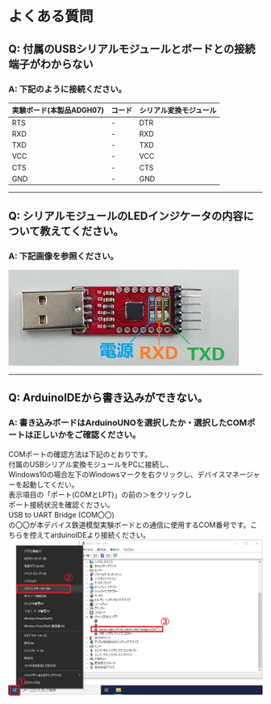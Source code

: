 # よくある質問


## Q: 付属のUSBシリアルモジュールとボードとの接続端子がわからない
### A: 下記のように接続ください。
 | 実験ボード(本製品ADGH07) | コード | シリアル変換モジュール | 
 | --- | --- |  --- |
 | RTS  | - | DTR | 
 | RXD  | - | RXD | 
 | TXD  | - |  TXD | 
 | VCC  | - |  VCC | 
 | CTS  | - |  CTS | 
 | GND  | - |  GND | 
 
----

## Q: シリアルモジュールのLEDインジケータの内容について教えてください。
### A: 下記画像を参照ください。  
![LED01](https://github.com/bit-trade-one/ADGH07_ScaleModelRailway_Controller/blob/master/image/image-Dec-01-2020-01-52-54-68-AM.png) 

----

## Q: ArduinoIDEから書き込みができない。
### A: 書き込みボードはArduinoUNOを選択したか・選択したCOMポートは正しいかをご確認ください。
COMポートの確認方法は下記のとおりです。  
付属のUSBシリアル変換モジュールをPCに接続し、  
Windows10の場合左下のWindowsマークを右クリックし、デバイスマネージャーを起動してくだい。  
表示項目の「ポート(COMとLPT)」の前の＞をクリックし  
ポート接続状況を確認ください。  
USB to UART Bridge (COM〇〇)  
の〇〇が本デバイス鉄道模型実験ボードとの通信に使用するCOM番号です。こちらを控えてarduinoIDEより接続ください。  
<img src="https://raw.githubusercontent.com/bit-trade-one/ADGH07_ScaleModelRailway_Controller/master/image/COM%E3%83%9D%E3%83%BC%E3%83%88%E7%A2%BA%E8%AA%8D%E6%96%B9%E6%B3%95USB%E3%82%B7%E3%83%AA%E3%82%A2%E3%83%AB.png" width="720px">  
